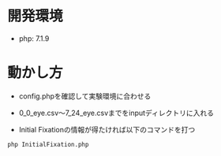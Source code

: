 # 開発環境

- php: 7.1.9

# 動かし方

- config.phpを確認して実験環境に合わせる

- 0_0_eye.csv～7_24_eye.csvまでをinputディレクトリに入れる

- Initial Fixationの情報が得たければ以下のコマンドを打つ

```
php InitialFixation.php
```